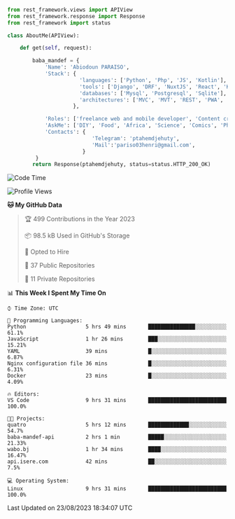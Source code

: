 ###
```python
from rest_framework.views import APIView
from rest_framework.response import Response
from rest_framework import status

class AboutMe(APIView):

    def get(self, request):

        baba_mandef = {
            'Name': 'Abiodoun PARAISO',
            'Stack': {
                       'languages': ['Python', 'Php', 'JS', 'Kotlin'],
                       'tools': ['Django', 'DRF', 'NuxtJS', 'React', 'Kotlin', 'Electron'],
                       'databases': ['Mysql', 'Postgresql', 'Sqlite'],
                       'architectures': ['MVC', 'MVT', 'REST', 'PWA', 'SPA', 'MicroServices']
                     },

            'Roles': ['freelance web and mobile developer', 'Content creator', 'Teacher', 'Mentor'],
            'AskMe': ['DIY', 'Food', 'Africa', 'Science', 'Comics', 'Photography', 'Tech', 'Programming'],
            'Contacts': {
                           'Telegram': 'ptahemdjehuty',
                           'Mail':'pariso03henri@gmail.com',
                        }
         }
        return Response(ptahemdjehuty, status=status.HTTP_200_OK)

```                    

<!--START_SECTION:waka-->
![Code Time](http://img.shields.io/badge/Code%20Time-747%20hrs%2035%20mins-blue)

![Profile Views](http://img.shields.io/badge/Profile%20Views-0-blue)

**🐱 My GitHub Data** 

> 🏆 499 Contributions in the Year 2023
 > 
> 📦 98.5 kB Used in GitHub's Storage 
 > 
> 💼 Opted to Hire
 > 
> 📜 37 Public Repositories 
 > 
> 🔑 11 Private Repositories  
 > 
📊 **This Week I Spent My Time On** 

```text
⌚︎ Time Zone: UTC

💬 Programming Languages: 
Python                   5 hrs 49 mins       ███████████████░░░░░░░░░░   61.1% 
JavaScript               1 hr 26 mins        ███░░░░░░░░░░░░░░░░░░░░░░   15.21% 
YAML                     39 mins             █░░░░░░░░░░░░░░░░░░░░░░░░   6.87% 
Nginx configuration file 36 mins             █░░░░░░░░░░░░░░░░░░░░░░░░   6.31% 
Docker                   23 mins             █░░░░░░░░░░░░░░░░░░░░░░░░   4.09%

🔥 Editors: 
VS Code                  9 hrs 31 mins       █████████████████████████   100.0%

🐱‍💻 Projects: 
quatro                   5 hrs 12 mins       █████████████░░░░░░░░░░░░   54.7% 
baba-mandef-api          2 hrs 1 min         █████░░░░░░░░░░░░░░░░░░░░   21.33% 
wabo.bj                  1 hr 34 mins        ████░░░░░░░░░░░░░░░░░░░░░   16.47% 
api.isere.com            42 mins             ██░░░░░░░░░░░░░░░░░░░░░░░   7.5%

💻 Operating System: 
Linux                    9 hrs 31 mins       █████████████████████████   100.0%

```


 Last Updated on 23/08/2023 18:34:07 UTC
<!--END_SECTION:waka-->
